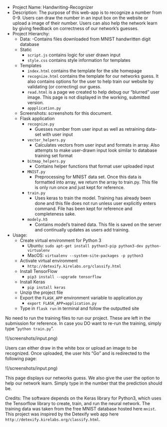 - Project Name: Handwriting-Recognizer
- Description: The purpose of this web-app is to recognize a number from 0-9. Users can draw the number in an input box on the website or upload a image of their number. Users can also help the network learn by giving feedback on correctness of our network’s guesses.
- Project Hierarchy:
	- Data:
		-Contains files downloaded from MNIST handwritten digit database
	- Static
		- `script.js` contains logic for user drawn input 
		- `style.css` contains style information for templates
	- Templates
		- `index.html` contains the template for the site homepage
		- `recognize.html` contains the template for our networks guess. It also contains options for the user to help train our website by validating (or correcting) our guess. 
		- `read.html` is a page we created to help debug our “blurred” user image. This page is not displayed in the working, submitted version.
		- `appplication.py`
	- Screenshots: screenshots for this document.
	- Flask application 
		- `recognize.py`
			- Guesses number from user input as well as retraining data-set with user input
		- `vector_helpers.py`
			- Calculates vectors from user input and formats in array. Also attempts to make user-drawn input look similar to database training set format
		- `bitmap_helpers.py`
			- Contains helper functions that format user uploaded input
		- `MNIST.py`
			- Preprocessing for MNIST data set. Once this data is formatted into array, we return the array to train.py. This file is only run once and just kept for reference.
		- `train.py`
			- Uses keras to train the model. Training has already been done and this file does not run unless user explicitly enters command. File has been kept for reference and completeness sake.
		- `modely.h5`
			- Contains model’s trained data. This file is saved on the server and continually updates as users add training.
- Usage:
	- Create virtual environment for Python 3
		- Ubuntu: `sudo apt-get install python3-pip python3-dev python-virtualenv`
		- MacOS: `virtualenv --system-site-packages -p python3`
	- Activate virtual environment
		- `http://detexify.kirelabs.org/classify.html`
	- Install TensorFlow
		- `pip3 install --upgrade tensorflow`
	- Install Keras
		- `pip install keras`
	- Unzip the project file
	- Export the `FLASK_APP` environment variable to application.py
		- `export FLASK_APP=application.py`
	- Type in `flask run` in terminal and follow the outputted site

No need to run the training files to run our project. These are left in the submission for reference. In case you DO want to re-run the training, simply type “`python train.py`”.

!(/screenshots/input.png)

Users can either draw in the white box or upload an image to be recognized. Once uploaded, the user hits “Go” and is redirected to the following page:

!(/screenshots/input.png)

This page displays our networks guess. We also give the user the option to help our network learn.
Simply type in the number that the prediction should be.

Credits: The software depends on the Keras library for Python3, which uses the Tensorflow library to create, train, and run the neural network. The training data was taken from the free MNIST database hosted here `mnist`. This project was inspired by the Detexify web app here `http://detexify.kirelabs.org/classify.html`.



